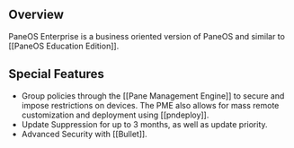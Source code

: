 ## Overview
PaneOS Enterprise is a business oriented version of PaneOS and similar to [[PaneOS Education Edition]].

## Special Features
- Group policies through the [[Pane Management Engine]] to secure and impose restrictions on devices. The PME also allows for mass remote customization and deployment using [[pndeploy]].
- Update Suppression for up to 3 months, as well as update priority.
- Advanced Security with [[Bullet]].
